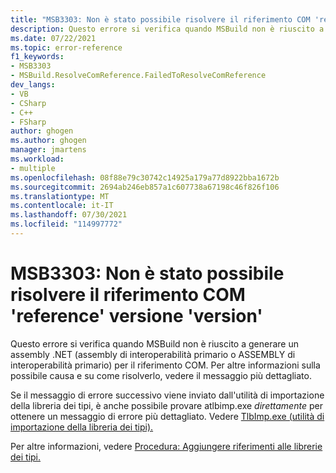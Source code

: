```yaml
---
title: "MSB3303: Non è stato possibile risolvere il riferimento COM 'reference' versione 'version'"
description: Questo errore si verifica quando MSBuild non è riuscito a generare un assembly .NET (PIA) per il riferimento COM.
ms.date: 07/22/2021
ms.topic: error-reference
f1_keywords:
- MSB3303
- MSBuild.ResolveComReference.FailedToResolveComReference
dev_langs:
- VB
- CSharp
- C++
- FSharp
author: ghogen
ms.author: ghogen
manager: jmartens
ms.workload:
- multiple
ms.openlocfilehash: 08f88e79c30742c14925a179a77d8922bba1672b
ms.sourcegitcommit: 2694ab246eb857a1c607738a67198c46f826f106
ms.translationtype: MT
ms.contentlocale: it-IT
ms.lasthandoff: 07/30/2021
ms.locfileid: "114997772"
---
```

# <a name="msb3303-could-not-resolve-com-reference-reference-version-version"></a>MSB3303: Non è stato possibile risolvere il riferimento COM 'reference' versione 'version'

Questo errore si verifica quando MSBuild non è riuscito a generare un assembly .NET (assembly di interoperabilità primario o ASSEMBLY di interoperabilità primario) per il riferimento COM. Per altre informazioni sulla possibile causa e su come risolverlo, vedere il messaggio più dettagliato.

Se il messaggio di errore successivo viene inviato dall'utilità di importazione della libreria dei tipi, è anche possibile provare atlbimp.exe *direttamente* per ottenere un messaggio di errore più dettagliato. Vedere [TlbImp.exe (utilità di importazione della libreria dei tipi).](/dotnet/framework/tools/tlbimp-exe-type-library-importer)

Per altre informazioni, vedere [Procedura: Aggiungere riferimenti alle librerie dei tipi.](/dotnet/framework/interop/how-to-add-references-to-type-libraries)
